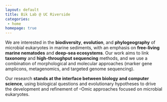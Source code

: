 ```yaml
---
layout: default
title: Bik Lab @ UC Riverside
categories:
 - home
homepage: true
---
```


We are interested in the **biodiversity**, **evolution**, and **phylogeography** of microbial eukaryotes in marine sediments, with an emphasis on **free-living marine nematodes** and **deep-sea ecosystems**. Our work aims to link **taxonomy** and **high-throughput sequencing** methods, and we use a combination of morphological and molecular approaches (marker gene amplicons, metagenomics, and targeted genome sequencing).

Our research **stands at the interface between biology and computer science**, using biological questions and evolutionary hypotheses to drive the development and refinement of –Omic approaches focused on microbial eukaryotes. 
